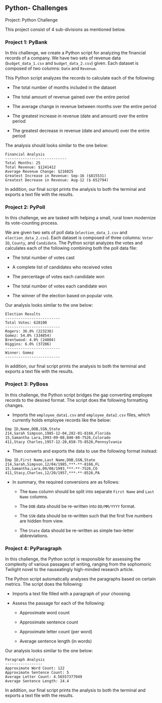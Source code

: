 ## Python- Challenges
Project: Python Challenge

This project consist of 4 sub-divisions as mentioned below.

### Project 1: PyBank

In this challenge, we create a Python script for analyzing the financial records of a company. We have two sets of revenue data (`budget_data_1.csv` and `budget_data_2.csv`) given. Each dataset is composed of two columns: `Date` and `Revenue`. 

This Python script analyzes the records to calculate each of the following:

* The total number of months included in the dataset

* The total amount of revenue gained over the entire period

* The average change in revenue between months over the entire period

* The greatest increase in revenue (date and amount) over the entire period

* The greatest decrease in revenue (date and amount) over the entire period

The analysis should looks similar to the one below:

```
Financial Analysis
----------------------------
Total Months: 25
Total Revenue: $1241412
Average Revenue Change: $216825
Greatest Increase in Revenue: Sep-16 ($815531)
Greatest Decrease in Revenue: Aug-12 ($-652794)
```

In addition, our final script prints the analysis to both the terminal and exports a text file with the results.

### Project 2: PyPoll

In this challenge, we are tasked with helping a small, rural town modernize its vote-counting process. 

We are given two sets of poll data (`election_data_1.csv` and `election_data_2.csv`). Each dataset is composed of three columns: `Voter ID`, `County`, and `Candidate`. The Python script analyzes the votes and calculates each of the following combining both the poll data file:

* The total number of votes cast

* A complete list of candidates who received votes

* The percentage of votes each candidate won

* The total number of votes each candidate won

* The winner of the election based on popular vote.

Our analysis looks similar to the one below:

```
Election Results
-------------------------
Total Votes: 620100
-------------------------
Rogers: 36.0% (223236)
Gomez: 54.0% (334854)
Brentwood: 4.0% (24804)
Higgins: 6.0% (37206)
-------------------------
Winner: Gomez
-------------------------
```

In addition, our final script prints the analysis to both the terminal and exports a text file with the results.

### Project 3: PyBoss

In this challenge, the Python script bridges the gap converting employee records to the desired format. The script does the following formatting changes.

* Imports the `employee_data1.csv` and `employee_data2.csv` files, which currently holds employee records like the below:

```
Emp ID,Name,DOB,SSN,State
214,Sarah Simpson,1985-12-04,282-01-8166,Florida
15,Samantha Lara,1993-09-08,848-80-7526,Colorado
411,Stacy Charles,1957-12-20,658-75-8526,Pennsylvania
```

* Then converts and exports the data to use the following format instead:

```
Emp ID,First Name,Last Name,DOB,SSN,State
214,Sarah,Simpson,12/04/1985,***-**-8166,FL
15,Samantha,Lara,09/08/1993,***-**-7526,CO
411,Stacy,Charles,12/20/1957,***-**-8526,PA
```

* In summary, the required conversions are as follows:

  * The `Name` column should be split into separate `First Name` and `Last Name` columns.

  * The `DOB` data should be re-written into `DD/MM/YYYY` format.

  * The `SSN` data should be re-written such that the first five numbers are hidden from view.

  * The `State` data should be re-written as simple two-letter abbreviations.


### Project 4: PyParagraph

In this challenge, the Python script is responsible for assessing the complexity of various passages of writing, ranging from the sophomoric Twilight novel to the nauseatingly high-minded research article. 

The Python script automatically analyses the paragraphs based on certain metrics. The script does the following:

* Imports a text file filled with a paragraph of your choosing.

* Assess the passage for each of the following:

  * Approximate word count

  * Approximate sentence count

  * Approximate letter count (per word)

  * Average sentence length (in words)

Our analysis looks similar to the one below:

```
Paragraph Analysis
-----------------
Approximate Word Count: 122
Approximate Sentence Count: 5
Average Letter Count: 4.56557377049
Average Sentence Length: 24.4
```

In addition, our final script prints the analysis to both the terminal and exports a text file with the results.


